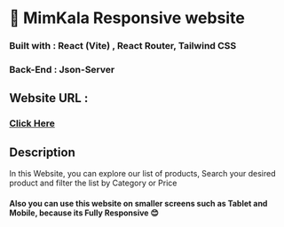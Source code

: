 # 🛒 MimKala Responsive website
### **Built with : React (Vite) , React Router, Tailwind CSS**
### **Back-End : Json-Server**
## Website URL :
### [Click Here](https://mohammad-mh1.github.io/MimKala/)
## Description
In this Website, you can explore our list of products, Search your desired product and filter the list by Category or Price
#### Also you can use this website on smaller screens such as Tablet and Mobile, because its **Fully Responsive** 😊





